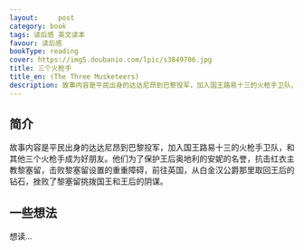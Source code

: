 ```yaml
---
layout:     post
category: book
tags: 读后感 英文读本
favour: 读后感
bookType: reading
cover: https://img5.doubanio.com/lpic/s3849706.jpg
title: 三个火枪手
title_en: (The Three Musketeers)
description: 故事内容是平民出身的达达尼昂到巴黎投军，加入国王路易十三的火枪手卫队，和其他三个火枪手成为好朋友。他们为了保护王后奥地利的安妮的名誉，抗击红衣主教黎塞留，击败黎塞留设置的重重障碍，前往英国，从白金汉公爵那里取回王后的钻石，挫败了黎塞留挑拨国王和王后的阴谋。
---
```


## 简介
故事内容是平民出身的达达尼昂到巴黎投军，加入国王路易十三的火枪手卫队，和其他三个火枪手成为好朋友。他们为了保护王后奥地利的安妮的名誉，抗击红衣主教黎塞留，击败黎塞留设置的重重障碍，前往英国，从白金汉公爵那里取回王后的钻石，挫败了黎塞留挑拨国王和王后的阴谋。

## 一些想法
想读...